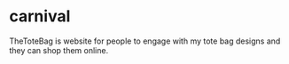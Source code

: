 # carnival
TheToteBag is website for people to engage with my tote bag designs and they can shop them online.
